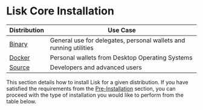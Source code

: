 # Lisk Core Installation

Distribution | Use Case
--- | --- 
[Binary](/documentation/lisk-core/setup/install/binary) | General use for delegates, personal wallets and running utilities
[Docker](/documentation/lisk-core/setup/install/docker) | Personal wallets from Desktop Operating Systems
[Source](/documentation/lisk-core/setup/install/source) | Developers and advanced users

This section details how to install Lisk for a given distribution. If you have satisfied the requirements from the [Pre-Installation](/documentation/lisk-core/setup/pre-install) section, you can proceed with the type of installation you would like to perform from the table below.

